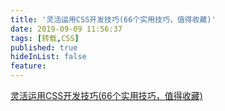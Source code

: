 ```yaml
---
title: '灵活运用CSS开发技巧(66个实用技巧，值得收藏)'
date: 2019-09-09 11:56:37
tags: [转载,CSS]
published: true
hideInList: false
feature: 
---
```

[灵活运用CSS开发技巧(66个实用技巧，值得收藏)](https://juejin.im/post/5d4d0ec651882549594e7293)
